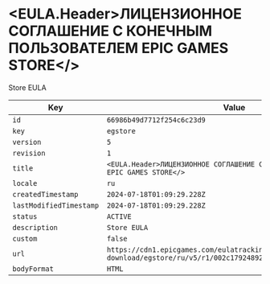 # <EULA.Header>ЛИЦЕНЗИОННОЕ СОГЛАШЕНИЕ С КОНЕЧНЫМ ПОЛЬЗОВАТЕЛЕМ EPIC GAMES STORE</>

Store EULA

| Key | Value |
| --- | ----- |
| `id` | `66986b49d7712f254c6c23d9` |
| `key` | `egstore` |
| `version` | `5` |
| `revision` | `1` |
| `title` | `<EULA.Header>ЛИЦЕНЗИОННОЕ СОГЛАШЕНИЕ С КОНЕЧНЫМ ПОЛЬЗОВАТЕЛЕМ EPIC GAMES STORE</>` |
| `locale` | `ru` |
| `createdTimestamp` | `2024-07-18T01:09:29.228Z` |
| `lastModifiedTimestamp` | `2024-07-18T01:09:29.228Z` |
| `status` | `ACTIVE` |
| `description` | `Store EULA` |
| `custom` | `false` |
| `url` | `https://cdn1.epicgames.com/eulatracking-download/egstore/ru/v5/r1/002c1792489299c7c31dc25d136a9292.pdf` |
| `bodyFormat` | `HTML` |
